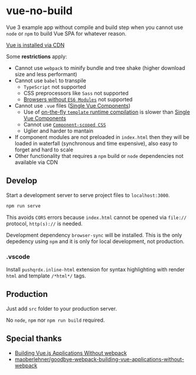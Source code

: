 # vue-no-build

Vue 3 example app without compile and build step when you cannot use `node` or `npm` to build Vue SPA for whatever reason.

[Vue is installed via CDN](https://v3.vuejs.org/guide/installation.html#cdn)

Some **restrictions** apply:

- Cannot use `webpack` to minify bundle and tree shake (higher download size and less performant)
- Cannot use `babel` to transpile
  - `TypeScript` not supported
  - CSS preprocessors like `Sass` not supported
  - [Browsers without `ES6 Modules`](https://caniuse.com/es6-module) not supported
- Cannot use `.vue` files ([Single Vue Components](https://v3.vuejs.org/guide/single-file-component.html))
  - Use of [on-the-fly `template` runtime compilation](https://v3.vuejs.org/guide/tooling/deployment.html#pre-compiling-templates) is slower than [Single Vue Components](https://v3.vuejs.org/guide/single-file-component.html)
  - Cannot use [`Component-scoped CSS`](https://vue-loader.vuejs.org/en/features/scoped-css.html)
  - Uglier and harder to mantain
- If component modules are not preloaded in `index.html` then they will be loaded in waterfall (synchronous and time expensive), also easy to forget and hard to scale
- Other functionality that requires a `npm` build or `node` dependencies not available via CDN

## Develop

Start a development server to serve project files to `localhost:3000`.

```bash
npm run serve
```

This avoids `CORS` errors because `index.html` cannot be opened via `file://` protocol, `http(s)://` is needed.

Development dependency `browser-sync` will be installed. This is the only depedency using `npm` and it is only for local development, not production.

### .vscode

Install `pushqrdx.inline-html` extension for syntax highlighting with render `html` and template `/*html*/` tags.

## Production

Just add `src` folder to your production server.

No `node`, `npm` nor `npm run build` required.

## Special thanks

- [Building Vue.js Applications Without webpack](https://markus.oberlehner.net/blog/goodbye-webpack-building-vue-applications-without-webpack/)
- [maoberlehner/goodbye-webpack-building-vue-applications-without-webpack](https://github.com/maoberlehner/goodbye-webpack-building-vue-applications-without-webpack)
